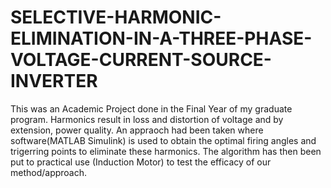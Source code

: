 # SELECTIVE-HARMONIC-ELIMINATION-IN-A-THREE-PHASE-VOLTAGE-CURRENT-SOURCE-INVERTER
This was an Academic Project done in the Final Year of my graduate program. Harmonics result in loss and distortion of voltage and by extension, power quality. An appraoch had been taken where software(MATLAB Simulink) is used to obtain the optimal firing angles and trigerring points to eliminate these harmonics. The algorithm has then been put to practical use (Induction Motor) to test the efficacy of our method/approach.  
